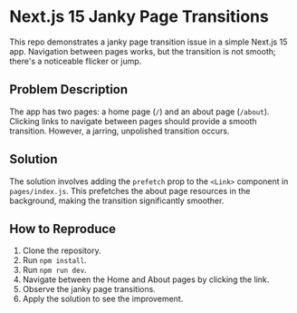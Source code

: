 # Next.js 15 Janky Page Transitions

This repo demonstrates a janky page transition issue in a simple Next.js 15 app.  Navigation between pages works, but the transition is not smooth; there's a noticeable flicker or jump.

## Problem Description

The app has two pages: a home page (`/`) and an about page (`/about`).  Clicking links to navigate between pages should provide a smooth transition.  However, a jarring, unpolished transition occurs.

## Solution

The solution involves adding the `prefetch` prop to the `<Link>` component in `pages/index.js`. This prefetches the about page resources in the background, making the transition significantly smoother.

## How to Reproduce

1. Clone the repository.
2. Run `npm install`.
3. Run `npm run dev`.
4. Navigate between the Home and About pages by clicking the link.
5. Observe the janky page transitions.
6. Apply the solution to see the improvement.